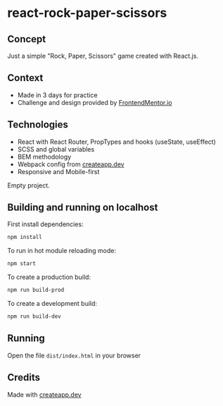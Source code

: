 # react-rock-paper-scissors

## Concept
Just a simple "Rock, Paper, Scissors" game created with React.js.

## Context
* Made in 3 days for practice
* Challenge and design provided by [FrontendMentor.io](https://www.frontendmentor.io/challenges) 

## Technologies
* React with React Router, PropTypes and hooks (useState, useEffect)
* SCSS and global variables
* BEM methodology
* Webpack config from [createapp.dev](https://createapp.dev/)
* Responsive and Mobile-first

Empty project.

## Building and running on localhost

First install dependencies:

```sh
npm install
```

To run in hot module reloading mode:

```sh
npm start
```

To create a production build:

```sh
npm run build-prod
```

To create a development build:

```sh
npm run build-dev
```

## Running

Open the file `dist/index.html` in your browser

## Credits

Made with [createapp.dev](https://createapp.dev/)

